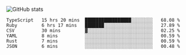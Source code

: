 ![GitHub stats](https://github-readme-stats.vercel.app/api?username=ksk001100&show_icons=true&theme=tokyonight)

<!--START_SECTION:waka-->

```text
TypeScript   15 hrs 20 mins  █████████████████░░░░░░░░   68.08 %
Ruby         6 hrs 17 mins   ███████░░░░░░░░░░░░░░░░░░   27.89 %
CSV          30 mins         ▓░░░░░░░░░░░░░░░░░░░░░░░░   02.25 %
YAML         8 mins          ░░░░░░░░░░░░░░░░░░░░░░░░░   00.59 %
Rust         7 mins          ░░░░░░░░░░░░░░░░░░░░░░░░░   00.59 %
JSON         6 mins          ░░░░░░░░░░░░░░░░░░░░░░░░░   00.48 %
```

<!--END_SECTION:waka-->
